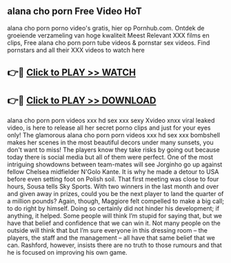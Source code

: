 ## alana cho porn Free Video HoT 

alana cho porn porno video's gratis, hier op Pornhub.com. Ontdek de groeiende verzameling van hoge kwaliteit Meest Relevant XXX films en clips,
Free alana cho porn porn tube videos & pornstar sex videos. Find pornstars and all their XXX videos to watch here


## 👉🔴 [Click to PLAY >> WATCH](http://us.freeplayer.one?title=alana_cho_porn&ref=16D)

## 👉🔴 [Click to PLAY >> DOWNLOAD](http://us.freeplayer.one?title=alana_cho_porn&ref=16D)


alana cho porn porn videos xxx hd sex xxx sexy Xvideo xnxx viral leaked video, is here to release all her secret porno clips and just for your eyes only! The glamorous alana cho porn porn videos xxx hd sex xxx bombshell makes her scenes in the most beautiful decors under many sunsets, you don't want to miss! The players know they take risks by going out because today there is social media but all of them were perfect. One of the most intriguing showdowns between team-mates will see Jorginho go up against fellow Chelsea midfielder N'Golo Kante. It is why he made a detour to USA before even setting foot on Polish soil. That first meeting was close to four hours, Sousa tells Sky Sports. With two winners in the last month and over and given away in prizes, could you be the next player to land the quarter of a million pounds? Again, though, Maggiore felt compelled to make a big call; to do right by himself. Doing so certainly did not hinder his development; if anything, it helped. Some people will think I’m stupid for saying that, but we have that belief and confidence that we can win it. Not many people on the outside will think that but I’m sure everyone in this dressing room – the players, the staff and the management – all have that same belief that we can. Rashford, however, insists there are no truth to those rumours and that he is focused on improving his own game.